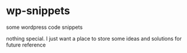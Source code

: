 # wp-snippets
some wordpress code snippets

nothing special. I just want a place to store some ideas and solutions for future reference
